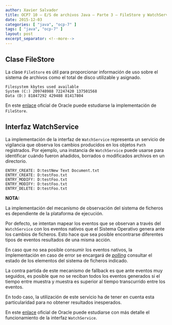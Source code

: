 ```yaml
---
author: Xavier Salvador
title: OCP7 10 – E/S de archivos Java – Parte 3 – FileStore y WatchService
date: 2015-12-03
categories: [ "java", "ocp-7" ]
tags: [ "java", "ocp-7" ]
layout: post
excerpt_separator: <!--more-->
---
```


<!--more-->

## Clase FileStore

La  clase `FileStore` es útil para proporcionar información de uso sobre el sistema de archivos como el total de disco utilizable y asignado.

```
Filesystem kbytes used available
System (C:) 209748988 72247420 137501568
Data (D:) 81847292 429488 81417804
```
 
En este [enlace](https://docs.oracle.com/javase/tutorial/displayCode.html?code=https://docs.oracle.com/javase/tutorial/essential/io/examples/DiskUsage.java) oficial de Oracle puede estudiarse la implementación de `FileStore`.

## Interfaz WatchService

La implementación de la interfaz de `WatchService` representa un servicio de vigilancia que observa los cambios producidos en los objetos `Path` registrados.
Por ejemplo, una instancia de `WatchService` puede usarse para identificar cuándo fueron añadidos, borrados o modificados archivos en un directorio.

```
ENTRY_CREATE: D:testNew Text Document.txt
ENTRY_CREATE: D:testFoo.txt
ENTRY_MODIFY: D:testFoo.txt
ENTRY_MODIFY: D:testFoo.txt
ENTRY_DELETE: D:testFoo.txt
```

**NOTA:**

La implementación del mecanismo de observación del sistema de ficheros es dependiente de la plataforma de ejecución.

Por defecto, se intentan mapear los eventos que se observan a través del `WatchService` con los eventos nativos que el Sistema Operativo genera ante los cambios de ficheros. 
Esto hace que sea posible encontrarse diferentes tipos de eventos resultados de una misma acción.

En caso que no sea posible consumir los eventos nativos, la implementación en caso de error se encargará de [_polling_](https://en.wikipedia.org/wiki/Polling_(computer_science)) consultar el estado de los elementos del sistema de ficheros indicado.

La contra partida de este mecanismo de fallback es que ante eventos muy seguidos, es posible que no se reciban todos los eventos generados si el tiempo entre muestra y muestra es superior al tiempo transcurrido entre los eventos.

En todo caso, la utilización de este servicio ha de tener en cuenta esta particularidad para no obtener resultados inesperados.


En este [enlace](https://docs.oracle.com/javase/tutorial/essential/io/notification.html) oficial de Oracle puede estudiarse con más detalle el funcionamiento de la interfaz `WatchService`.

